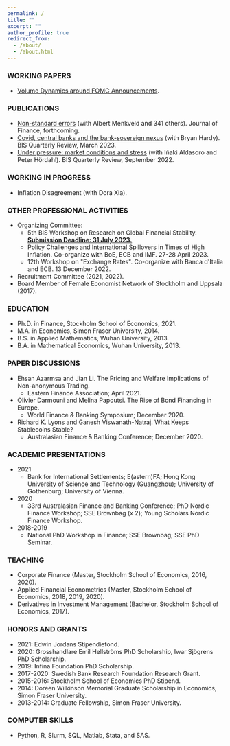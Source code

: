 ```yaml
---
permalink: /
title: ""
excerpt: ""
author_profile: true
redirect_from: 
  - /about/
  - /about.html
---
```


### WORKING PAPERS
  * [Volume Dynamics around FOMC Announcements](https://papers.ssrn.com/sol3/papers.cfm?abstract_id=3730543).

### PUBLICATIONS
  * [Non-standard errors](https://papers.ssrn.com/sol3/papers.cfm?abstract_id=3961574) (with Albert Menkveld and 341 others). Journal of Finance, forthcoming.
  * [Covid, central banks and the bank-sovereign nexus](https://www.bis.org/publ/qtrpdf/r_qt2303h.htm) (with Bryan Hardy). BIS Quarterly Review, March 2023.
  * [Under pressure: market conditions and stress](https://www.bis.org/publ/qtrpdf/r_qt2209c.htm) (with Iñaki Aldasoro and Peter Hördahl). BIS Quarterly Review, September 2022.

### WORKING IN PROGRESS
  * Inflation Disagreement (with Dora Xia).

### OTHER PROFESSIONAL ACTIVITIES
  * Organizing Committee: 
    - 5th BIS Workshop on Research on Global Financial Stability. [**Submission Deadline: 31 July 2023.**](https://www.bis.org/events/cgfs_ibfsws5.htm)
    - Policy Challenges and International Spillovers in Times of High Inflation. Co-organize with BoE, ECB and IMF. 27-28 April 2023.
    - 12th Workshop on "Exchange Rates". Co-organize with Banca d'Italia and ECB. 13 December 2022.
  * Recruitment Committee (2021, 2022).
  * Board Member of Female Economist Network of Stockholm and Uppsala (2017).

### EDUCATION
* Ph.D. in Finance, Stockholm School of Economics, 2021.
* M.A. in Economics, Simon Fraser University, 2014.
* B.S. in Applied Mathematics, Wuhan University, 2013.
* B.A. in Mathematical Economics, Wuhan University, 2013.

### PAPER DISCUSSIONS
  * Ehsan Azarmsa and Jian Li. The Pricing and Welfare Implications of Non-anonymous Trading. 
     - Eastern Finance Association; April 2021.
  * Olivier Darmouni and Melina Papoutsi. The Rise of Bond Financing in Europe. 
     - World Finance & Banking Symposium; December 2020.
  * Richard K. Lyons and Ganesh Viswanath-Natraj. What Keeps Stablecoins Stable?
     - Australasian Finance & Banking Conference; December 2020.

### ACADEMIC PRESENTATIONS
* 2021 
  - Bank for International Settlements; E(astern)FA; Hong Kong University of Science and Technology (Guangzhou); University of Gothenburg; University of Vienna.
* 2020 
  - 33rd Australasian Finance and Banking Conference; PhD Nordic Finance Workshop; SSE Brownbag (x 2); Young Scholars Nordic Finance Workshop.
* 2018-2019
  - National PhD Workshop in Finance; SSE Brownbag; SSE PhD Seminar. 
  
### TEACHING
  * Corporate Finance (Master, Stockholm School of Economics, 2016, 2020).
  * Applied Financial Econometrics (Master, Stockholm School of Economics, 2018, 2019, 2020).
  * Derivatives in Investment Management (Bachelor, Stockholm School of Economics, 2017).

### HONORS AND GRANTS
  * 2021: Edwin Jordans Stipendiefond.
  * 2020: Grosshandlare Emil Hellströms PhD Scholarship, Iwar Sjögrens PhD Scholarship.
  * 2019: Infina Foundation PhD Scholarship.
  * 2017-2020: Swedish Bank Research Foundation Research Grant.
  * 2015-2016: Stockholm School of Economics PhD Stipend.
  * 2014: Doreen Wilkinson Memorial Graduate Scholarship in Economics, Simon Fraser University.
  * 2013-2014: Graduate Fellowship, Simon Fraser University.

### COMPUTER SKILLS
  * Python, R, Slurm, SQL, Matlab, Stata, and SAS.
